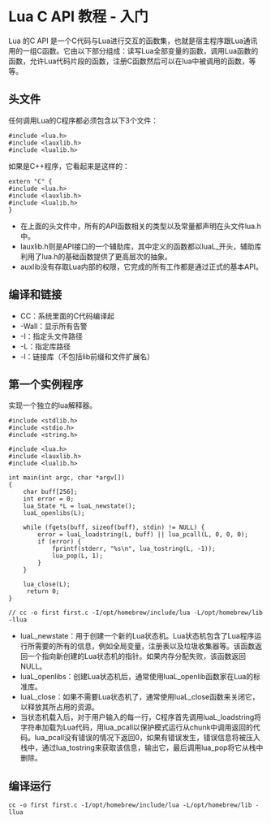 # Lua C API 教程 - 入门

Lua 的C API 是一个C代码与Lua进行交互的函数集，也就是宿主程序跟Lua通讯用的一组C函数。它由以下部分组成：读写Lua全部变量的函数，调用Lua函数的函数，允许Lua代码片段的函数，注册C函数然后可以在lua中被调用的函数，等等。

## 头文件
任何调用Lua的C程序都必须包含以下3个文件：
```
#include <lua.h>
#include <lauxlib.h>
#include <lualib.h>
```

如果是C++程序，它看起来是这样的：
```
extern "C" {
#include <lua.h>
#include <lauxlib.h>
#include <lualib.h>  
}
```

* 在上面的头文件中，所有的API函数相关的类型以及常量都声明在头文件lua.h中。
* lauxlib.h则是API接口的一个辅助库，其中定义的函数都以luaL_开头，辅助库利用了lua.h的基础函数提供了更高层次的抽象。
* auxlib没有存取Lua内部的权限，它完成的所有工作都是通过正式的基本API。

## 编译和链接
* CC：系统里面的C代码编译起
* -Wall：显示所有告警
* -I：指定头文件路径
* -L：指定库路径
* -l：链接库（不包括lib前缀和文件扩展名）

## 第一个实例程序
实现一个独立的lua解释器。
```
#include <stdlib.h>
#include <stdio.h>
#include <string.h>

#include <lua.h>
#include <lauxlib.h>
#include <lualib.h>

int main(int argc, char *argv[])
{
    char buff[256];
    int error = 0;
    lua_State *L = luaL_newstate();
    luaL_openlibs(L);

    while (fgets(buff, sizeof(buff), stdin) != NULL) {
        error = luaL_loadstring(L, buff) || lua_pcall(L, 0, 0, 0);
        if (error) {
            fprintf(stderr, "%s\n", lua_tostring(L, -1));
            lua_pop(L, 1);
        }
    }

    lua_close(L);
     return 0;
}

// cc -o first first.c -I/opt/homebrew/include/lua -L/opt/homebrew/lib -llua
```

* luaL_newstate：用于创建一个新的Lua状态机。Lua状态机包含了Lua程序运行所需要的所有的信息，例如全局变量，注册表以及垃圾收集器等。该函数返回一个指向新创建的Lua状态机的指针。如果内存分配失败，该函数返回NULL。
* luaL_openlibs：创建Lua状态机后，通常使用luaL_openlib函数家在Lua的标准库。
* luaL_close：如果不需要Lua状态机了，通常使用luaL_close函数来关闭它，以释放其所占用的资源。
* 当状态机载入后，对于用户输入的每一行，C程序首先调用luaL_loadstring将字符串加载为Lua代码，用lua_pcall以保护模式运行从chunk中调用返回的代码。lua_pcall没有错误的情况下返回0，如果有错误发生，错误信息将被压入栈中，通过lua_tostring来获取该信息，输出它，最后调用lua_pop将它从栈中删除。

## 编译运行

```
cc -o first first.c -I/opt/homebrew/include/lua -L/opt/homebrew/lib -llua
```